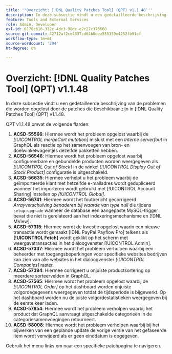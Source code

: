 ```yaml
---
title: '"Overzicht: [!DNL Quality Patches Tool] (QPT) v1.1.48'''
description: In deze subsectie vindt u een gedetailleerde beschrijving van de problemen die worden opgelost door de patches die beschikbaar zijn in [!DNL Quality Patches Tool] (QPT) v1.1.48.
feature: Tools and External Services
role: Admin, Developer
exl-id: 6170c616-312c-4de3-98dc-e2c27c376608
source-git-commit: 42712af2ce4337cd64b8dea555139e4252fb91cf
workflow-type: tm+mt
source-wordcount: '294'
ht-degree: 0%

---
```


# Overzicht: [!DNL Quality Patches Tool] (QPT) v1.1.48

In deze subsectie vindt u een gedetailleerde beschrijving van de problemen die worden opgelost door de patches die beschikbaar zijn in [!DNL Quality Patches Tool] (QPT) v1.1.48.

QPT v1.1.48 omvat de volgende flarden:

1. **ACSD-55566**: Hiermee wordt het probleem opgelost waarbij de *[!UICONTROL mergeCart mutation]* mislukt met een *Interne serverfout* in GraphQL als reactie op het samenvoegen van bron- en doelwinkelwagentjes dezelfde pakketten hebben.
1. **ACSD-56546**: Hiermee wordt het probleem opgelost waarbij configureerbare en gebundelde producten worden weergegeven als *[!UICONTROL Out of Stock]* in de winkel *[!UICONTROL Display Out of Stock Product]* configuratie is uitgeschakeld.
1. **ACSD-56635**: Hiermee verhelpt u het probleem waarbij de geïmporteerde klant met hetzelfde e-mailadres wordt gedupliceerd wanneer het importeren wordt gebruikt met [!UICONTROL Account Sharing] instellen op *[!UICONTROL Global]*.
1. **ACSD-56741**: Hiermee wordt het foutbericht gecorrigeerd *Arrayverschuiving benaderen bij waarde van type null* die tijdens `setup:upgrade` wanneer de database een aangepaste MySQL-trigger bevat die niet is gerelateerd aan het indexeringsmechanisme en [!DNL MView].
1. **ACSD-57315**: Hiermee wordt de kwestie opgelost waarin een nieuwe transactie wordt gemaakt [!DNL PayPal Payflow Pro] telkens als **[!UICONTROL Fetch]** wordt geklikt op het scherm met weergavetransacties in het dialoogvenster [!UICONTROL Admin].
1. **ACSD-57337**: Hiermee wordt het probleem verholpen waarbij een beheerder met toegangsbeperkingen voor specifieke websites bedrijven kan zien van alle websites in het dialoogvenster *[!UICONTROL Companies]* raster.
1. **ACSD-57394**: Hiermee corrigeert u onjuiste productsortering op meerdere sorteervelden in GraphQL.
1. **ACSD-57565**: Hiermee wordt het probleem opgelost waarbij de *[!UICONTROL Order]* op het dashboard worden onjuiste volgordegegevens weergegeven totdat de tijdsperiode is bijgewerkt. Op het dashboard worden nu de juiste volgordestatistieken weergegeven bij de eerste keer laden.
1. **ACSD-57854**: Hiermee wordt het probleem verholpen waarbij het product dat GraphQL aanvraagt uitgeschakelde categorieën in de categoriesamenvoegingen retourneert.
1. **ACSD-58008**: Hiermee wordt het probleem verholpen waarbij bij het bijwerken van een geplande update de vorige versie van het gefaseerde item wordt verwijderd als er geen einddatum is opgegeven.

Gebruik het menu links om naar een specifieke patchpagina te navigeren.

